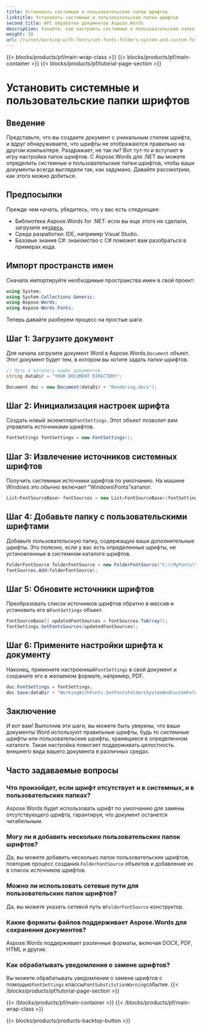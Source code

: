 ```yaml
---
title: Установить системные и пользовательские папки шрифтов
linktitle: Установить системные и пользовательские папки шрифтов
second_title: API обработки документов Aspose.Words
description: Узнайте, как настроить системные и пользовательские папки шрифтов в документах Word с помощью Aspose.Words для .NET, гарантируя корректное отображение ваших документов в различных средах.
weight: 10
url: /ru/net/working-with-fonts/set-fonts-folders-system-and-custom-folder/
---
```


{{< blocks/products/pf/main-wrap-class >}}
{{< blocks/products/pf/main-container >}}
{{< blocks/products/pf/tutorial-page-section >}}

# Установить системные и пользовательские папки шрифтов

## Введение

Представьте, что вы создаете документ с уникальным стилем шрифта, и вдруг обнаруживаете, что шрифты не отображаются правильно на другом компьютере. Раздражает, не так ли? Вот тут-то и вступает в игру настройка папок шрифтов. С Aspose.Words для .NET вы можете определить системные и пользовательские папки шрифтов, чтобы ваши документы всегда выглядели так, как задумано. Давайте рассмотрим, как этого можно добиться.

## Предпосылки

Прежде чем начать, убедитесь, что у вас есть следующее:

-  Библиотека Aspose.Words for .NET: если вы еще этого не сделали, загрузите ее[здесь](https://releases.aspose.com/words/net/).
- Среда разработки: IDE, например Visual Studio.
- Базовые знания C#: знакомство с C# поможет вам разобраться в примерах кода.

## Импорт пространств имен

Сначала импортируйте необходимые пространства имен в свой проект:

```csharp
using System;
using System.Collections.Generic;
using Aspose.Words;
using Aspose.Words.Fonts;
```

Теперь давайте разберем процесс на простые шаги.

## Шаг 1: Загрузите документ

 Для начала загрузите документ Word в Aspose.Words.`Document` объект. Этот документ будет тем, в котором вы хотите задать папки шрифтов.

```csharp
// Путь к каталогу ваших документов
string dataDir = "YOUR DOCUMENT DIRECTORY";

Document doc = new Document(dataDir + "Rendering.docx");
```

## Шаг 2: Инициализация настроек шрифта

 Создать новый экземпляр`FontSettings`. Этот объект позволит вам управлять источниками шрифтов.

```csharp
FontSettings fontSettings = new FontSettings();
```

## Шаг 3: Извлечение источников системных шрифтов

Получить системные источники шрифтов по умолчанию. На машине Windows это обычно включает "Windows\Fonts\"каталог.

```csharp
List<FontSourceBase> fontSources = new List<FontSourceBase>(fontSettings.GetFontsSources());
```

## Шаг 4: Добавьте папку с пользовательскими шрифтами

Добавьте пользовательскую папку, содержащую ваши дополнительные шрифты. Это полезно, если у вас есть определенные шрифты, не установленные в системном каталоге шрифтов.

```csharp
FolderFontSource folderFontSource = new FolderFontSource("C:\\MyFonts\\", true);
fontSources.Add(folderFontSource);
```

## Шаг 5: Обновите источники шрифтов

 Преобразовать список источников шрифтов обратно в массив и установить его в`FontSettings` объект.

```csharp
FontSourceBase[] updatedFontSources = fontSources.ToArray();
fontSettings.SetFontsSources(updatedFontSources);
```

## Шаг 6: Примените настройки шрифта к документу

 Наконец, примените настроенный`FontSettings` в свой документ и сохраните его в желаемом формате, например, PDF.

```csharp
doc.FontSettings = fontSettings;
doc.Save(dataDir + "WorkingWithFonts.SetFontsFoldersSystemAndCustomFolder.pdf");
```

## Заключение

И вот вам! Выполнив эти шаги, вы можете быть уверены, что ваши документы Word используют правильные шрифты, будь то системные шрифты или пользовательские шрифты, хранящиеся в определенном каталоге. Такая настройка помогает поддерживать целостность внешнего вида вашего документа в различных средах.

## Часто задаваемые вопросы

### Что произойдет, если шрифт отсутствует и в системных, и в пользовательских папках?

Aspose.Words будет использовать шрифт по умолчанию для замены отсутствующего шрифта, гарантируя, что документ останется читабельным.

### Могу ли я добавить несколько пользовательских папок шрифтов?

 Да, вы можете добавить несколько папок пользовательских шрифтов, повторив процесс создания.`FolderFontSource` объектов и добавление их в список источников шрифтов.

### Можно ли использовать сетевые пути для пользовательских папок шрифтов?

 Да, вы можете указать сетевой путь в`FolderFontSource` конструктор.

### Какие форматы файлов поддерживает Aspose.Words для сохранения документов?

Aspose.Words поддерживает различные форматы, включая DOCX, PDF, HTML и другие.

### Как обрабатывать уведомления о замене шрифтов?

 Вы можете обрабатывать уведомления о замене шрифтов с помощью`FontSettings` классы`FontSubstitutionWarning`событие.
{{< /blocks/products/pf/tutorial-page-section >}}

{{< /blocks/products/pf/main-container >}}
{{< /blocks/products/pf/main-wrap-class >}}

{{< blocks/products/products-backtop-button >}}
